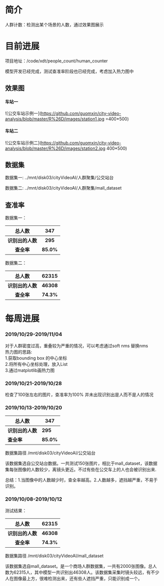 # 简介

人群计数：检测出某个场景的人数，通过效果图展示

# 目前进展

项目地址：/code/xdt/people_count/human_counter

模型开发已经完成，测试查准率阶段也已经完成，考虑加入热力图中   

## 效果图

#### 车站一   

![公交车站示例一](https://github.com/guomxin/city-video-analysis/blob/master/R%26D/images/station1.jpg =400*500)   

#### 车站二   

![公交车站示例二](https://github.com/guomxin/city-video-analysis/blob/master/R%26D/images/station2.jpg 400*500)   

## 数据集

数据集一: ../mnt/disk03/cityVideoAI/人群聚集/公交站台 

数据集二: ../mnt/disk03/cityVideoAI/人群聚集/mall_dataset

## 查准率



数据集一：

|      总人数      |    347    |
| :--------------: | :-------: |
| **识别出的人数** |  **295**  |
|    **查全率**    | **85.0%** |

数据集二：

|      总人数      |   62315   |
| :--------------: | :-------: |
| **识别出的人数** | **46308** |
|    **查全率**    | **74.3%** |

# 每周进展

### 2019/10/29-2019/11/04  

对于人群密度过高，重叠较为严重的情况，可以考虑通过soft nms 替换nms   
热力图的思路:   
  1.获取bounding box 的中心坐标   
  2.将所有中心坐标处理，放入List   
  3.通过matplotlib画热力图   

### 2019/10/21-2019/10/28

检查了100张左右的图片，查准率为100% 并未出现识别出是人而不是人的情况  

### 2019/10/13-2019/10/20

| 总人数           | 347       |
| ---------------- | --------- |
| **识别出的人数** | **295**   |
| **查全率**       | **85.0%** |

数据集路径 /mnt/disk03/cityVideoAI/公交站台

该数据集选自公交站台数据。一共测试150张图片，相比于mall_dataset，该数据集每张图像的人数较少，离镜头更近。不过有些在公交车上的人也会被识别出来.

总结：1.当图像中的人数越少时，查全率越高。2.人数越多，遮挡越严重，不易于识别。

### 2019/10/08-2019/10/12

测试结果：

|      总人数      |   62315   |
| :--------------: | :-------: |
| **识别出的人数** | **46308** |
|    **查全率**    | **74.3%** |

数据集路径 /mnt/disk03/cityVideoAI/mall_dataset

该数据集选自mall_dataset。是一个商场人群数据集，一共有2000张图像。总人数为62315人，其中模型一共识别出46308人。该数据集采集时镜头较远，有不少人在图像最上方，很难检测出来，还有些人遮挡严重，只能识别成一个。  
